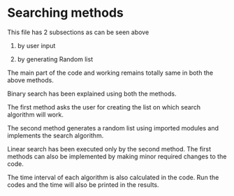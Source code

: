 # **Searching methods**

This file has 2 subsections as can be seen above

1. by user input

2. by generating Random list

The main part of the code and working remains totally same in both the above methods.

Binary search has been explained using both the methods. 

The first method asks the user for creating the list on which search algorithm will work.

The second method generates a random list using imported modules and implements the search algorithm.

Linear search has been executed only by the second method. The first methods can also be implemented by making minor required changes to the code.

The time interval of each algorithm is also calculated in the code. Run the codes and the time will also be printed in the results.
